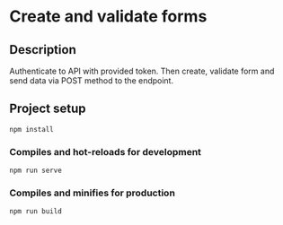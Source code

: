 # Create and validate forms

## Description

Authenticate to API with provided token. Then create, validate form and send data via POST method to the endpoint.

## Project setup
```
npm install
```

### Compiles and hot-reloads for development
```
npm run serve
```

### Compiles and minifies for production
```
npm run build
```